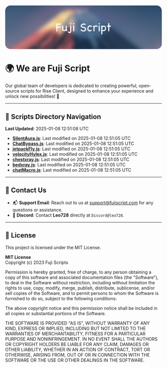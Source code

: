 ![Banner](.github/b.webp)

# 🌍 **We are Fuji Script**

Our global team of developers is dedicated to creating powerful, open-source scripts for Rise Client, designed to enhance your experience and unlock new possibilities! 🌟

---
<!-- SCRIPTS_NAVIGATION_START -->
## 📂 **Scripts Directory Navigation**

**Last Updated**: 2025-01-08 12:51:08 UTC

- **[SilentAura.js](scripts/SilentAura.js)**: Last modified on 2025-01-08 12:51:05 UTC
- **[ChatBypass.js](scripts/ChatBypass.js)**: Last modified on 2025-01-08 12:51:05 UTC
- **[jetpackFly.js](scripts/jetpackFly.js)**: Last modified on 2025-01-08 12:51:05 UTC
- **[velocityHylex.js](scripts/velocityHylex.js)**: Last modified on 2025-01-08 12:51:05 UTC
- **[chestxray.js](scripts/chestxray.js)**: Last modified on 2025-01-08 12:51:05 UTC
- **[bedxray.js](scripts/bedxray.js)**: Last modified on 2025-01-08 12:51:05 UTC
- **[chatMacro.js](scripts/chatMacro.js)**: Last modified on 2025-01-08 12:51:05 UTC

<!-- SCRIPTS_NAVIGATION_END -->

---

## 💬 **Contact Us**  
- 📬 **Support Email**: Reach out to us at [support@fujiscript.com](mailto:support@fujiscript.com) for any questions or assistance.  
- 💬 **Discord**: Contact **Leo728** directly at `Discord@leo728`.

---

## 📜 **License**

This project is licensed under the MIT License.  

**MIT License**  
Copyright (c) 2023 Fuji Scripts  

Permission is hereby granted, free of charge, to any person obtaining a copy of this software and associated documentation files (the "Software"), to deal in the Software without restriction, including without limitation the rights to use, copy, modify, merge, publish, distribute, sublicense, and/or sell copies of the Software, and to permit persons to whom the Software is furnished to do so, subject to the following conditions:  

The above copyright notice and this permission notice shall be included in all copies or substantial portions of the Software.  

THE SOFTWARE IS PROVIDED "AS IS", WITHOUT WARRANTY OF ANY KIND, EXPRESS OR IMPLIED, INCLUDING BUT NOT LIMITED TO THE WARRANTIES OF MERCHANTABILITY, FITNESS FOR A PARTICULAR PURPOSE AND NONINFRINGEMENT. IN NO EVENT SHALL THE AUTHORS OR COPYRIGHT HOLDERS BE LIABLE FOR ANY CLAIM, DAMAGES OR OTHER LIABILITY, WHETHER IN AN ACTION OF CONTRACT, TORT OR OTHERWISE, ARISING FROM, OUT OF OR IN CONNECTION WITH THE SOFTWARE OR THE USE OR OTHER DEALINGS IN THE SOFTWARE.  
